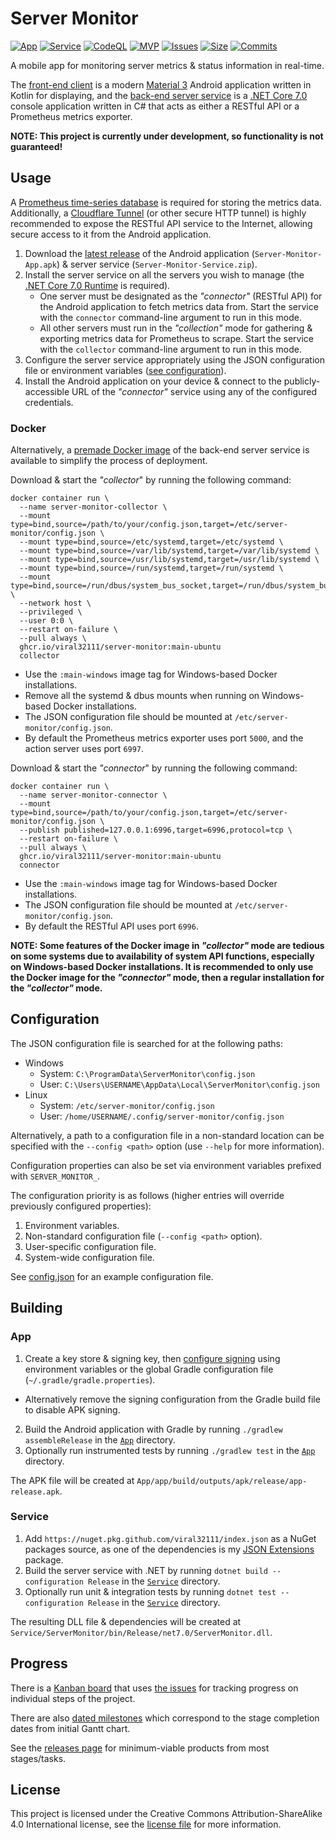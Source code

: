 # Server Monitor

[![App](https://github.com/viral32111/ServerMonitor/actions/workflows/app.yml/badge.svg)](https://github.com/viral32111/ServerMonitor/actions/workflows/app.yml) [![Service](https://github.com/viral32111/ServerMonitor/actions/workflows/service.yml/badge.svg)](https://github.com/viral32111/ServerMonitor/actions/workflows/service.yml) [![CodeQL](https://github.com/viral32111/ServerMonitor/actions/workflows/codeql.yml/badge.svg)](https://github.com/viral32111/ServerMonitor/actions/workflows/codeql.yml) [![MVP](https://img.shields.io/github/v/release/viral32111/ServerMonitor?include_prereleases&label=Latest%20MVP)](https://github.com/viral32111/ServerMonitor/releases/latest) [![Issues](https://img.shields.io/github/issues-raw/viral32111/ServerMonitor?label=Issues)](https://github.com/viral32111/ServerMonitor/issues) [![Size](https://img.shields.io/github/repo-size/viral32111/ServerMonitor?label=Size)](https://github.com/viral32111/ServerMonitor) [![Commits](https://img.shields.io/github/commit-activity/w/viral32111/ServerMonitor?label=Commits)](https://github.com/viral32111/ServerMonitor/commits/main)

A mobile app for monitoring server metrics & status information in real-time.

The [front-end client](/App/) is a modern [Material 3](https://m3.material.io/) Android application written in Kotlin for displaying, and the [back-end server service](/Service/) is a [.NET Core 7.0](https://dotnet.microsoft.com/) console application written in C# that acts as either a RESTful API or a Prometheus metrics exporter.

**NOTE: This project is currently under development, so functionality is not guaranteed!**

## Usage

A [Prometheus time-series database](https://prometheus.io/) is required for storing the metrics data. Additionally, a [Cloudflare Tunnel](https://www.cloudflare.com/en-gb/products/tunnel/) (or other secure HTTP tunnel) is highly recommended to expose the RESTful API service to the Internet, allowing secure access to it from the Android application.

1. Download the [latest release](https://github.com/viral32111/ServerMonitor/releases/latest) of the Android application (`Server-Monitor-App.apk`) & server service (`Server-Monitor-Service.zip`).
2. Install the server service on all the servers you wish to manage (the [.NET Core 7.0 Runtime](https://dotnet.microsoft.com/download/dotnet/7.0) is required).
   * One server must be designated as the *"connector"* (RESTful API) for the Android application to fetch metrics data from. Start the service with the `connector` command-line argument to run in this mode.
   * All other servers must run in the *"collection"* mode for gathering & exporting metrics data for Prometheus to scrape. Start the service with the `collector` command-line argument to run in this mode.
3. Configure the server service appropriately using the JSON configuration file or environment variables ([see configuration](#Configuration)).
4. Install the Android application on your device & connect to the publicly-accessible URL of the *"connector"* service using any of the configured credentials.

### Docker

Alternatively, a [premade Docker image](https://github.com/users/viral32111/packages/container/package/server-monitor) of the back-end server service is available to simplify the process of deployment.

Download & start the *"collector*" by running the following command:
```
docker container run \
  --name server-monitor-collector \
  --mount type=bind,source=/path/to/your/config.json,target=/etc/server-monitor/config.json \
  --mount type=bind,source=/etc/systemd,target=/etc/systemd \
  --mount type=bind,source=/var/lib/systemd,target=/var/lib/systemd \
  --mount type=bind,source=/usr/lib/systemd,target=/usr/lib/systemd \
  --mount type=bind,source=/run/systemd,target=/run/systemd \
  --mount type=bind,source=/run/dbus/system_bus_socket,target=/run/dbus/system_bus_socket \
  --network host \
  --privileged \
  --user 0:0 \
  --restart on-failure \
  --pull always \
  ghcr.io/viral32111/server-monitor:main-ubuntu
  collector
```

* Use the `:main-windows` image tag for Windows-based Docker installations.
* Remove all the systemd & dbus mounts when running on Windows-based Docker installations.
* The JSON configuration file should be mounted at `/etc/server-monitor/config.json`.
* By default the Prometheus metrics exporter uses port `5000`, and the action server uses port `6997`.

Download & start the *"connector*" by running the following command:
```
docker container run \
  --name server-monitor-connector \
  --mount type=bind,source=/path/to/your/config.json,target=/etc/server-monitor/config.json \
  --publish published=127.0.0.1:6996,target=6996,protocol=tcp \
  --restart on-failure \
  --pull always \
  ghcr.io/viral32111/server-monitor:main-ubuntu
  connector
```

* Use the `:main-windows` image tag for Windows-based Docker installations.
* The JSON configuration file should be mounted at `/etc/server-monitor/config.json`.
* By default the RESTful API uses port `6996`.

**NOTE: Some features of the Docker image in *"collector"* mode are tedious on some systems due to availability of system API functions, especially on Windows-based Docker installations. It is recommended to only use the Docker image for the *"connector"* mode, then a regular installation for the *"collector"* mode.**

## Configuration

The JSON configuration file is searched for at the following paths:
 * Windows
   * System: `C:\ProgramData\ServerMonitor\config.json`
   * User: `C:\Users\USERNAME\AppData\Local\ServerMonitor\config.json`
 * Linux
   * System: `/etc/server-monitor/config.json`
   * User: `/home/USERNAME/.config/server-monitor/config.json`

Alternatively, a path to a configuration file in a non-standard location can be specified with the `--config <path>` option (use `--help` for more information).

Configuration properties can also be set via environment variables prefixed with `SERVER_MONITOR_`.

The configuration priority is as follows (higher entries will override previously configured properties):
1. Environment variables.
2. Non-standard configuration file (`--config <path>` option).
3. User-specific configuration file.
4. System-wide configuration file.

See [config.json](/Service/ServerMonitor/config.json) for an example configuration file.

## Building

### App

1. Create a key store & signing key, then [configure signing](https://github.com/viral32111/ServerMonitor/blob/main/App/app/build.gradle#L22-L25) using environment variables or the global Gradle configuration file (`~/.gradle/gradle.properties`).
  * Alternatively remove the signing configuration from the Gradle build file to disable APK signing.
2. Build the Android application with Gradle by running `./gradlew assembleRelease` in the [`App`](/App/) directory.
3. Optionally run instrumented tests by running `./gradlew test` in the [`App`](/App/) directory.

The APK file will be created at `App/app/build/outputs/apk/release/app-release.apk`.

### Service

1. Add `https://nuget.pkg.github.com/viral32111/index.json` as a NuGet packages source, as one of the dependencies is my [JSON Extensions](https://github.com/viral32111/JsonExtensions) package.
2. Build the server service with .NET by running `dotnet build --configuration Release` in the [`Service`](/Service/) directory.
3. Optionally run unit & integration tests by running `dotnet test --configuration Release` in the [`Service`](/Service) directory.

The resulting DLL file & dependencies will be created at `Service/ServerMonitor/bin/Release/net7.0/ServerMonitor.dll`.

## Progress

There is a [Kanban board](https://github.com/users/viral32111/projects/7/views/1) that uses [the issues](https://github.com/viral32111/ServerMonitor/issues) for tracking progress on individual steps of the project.

There are also [dated milestones](https://github.com/viral32111/ServerMonitor/milestones) which correspond to the stage completion dates from initial Gantt chart.

See the [releases page](https://github.com/viral32111/ServerMonitor/releases) for minimum-viable products from most stages/tasks.

## License

This project is licensed under the Creative Commons Attribution-ShareAlike 4.0 International license, see the [license file](/LICENSE.md) for more information.
